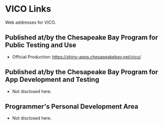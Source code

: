 # VICO Links

Web addresses for VICO.

## Published at/by the Chesapeake Bay Program for Public Testing and Use

* Official Production: https://shiny-apps.chesapeakebay.net/vico/

## Published at/by the Chesapeake Bay Program for App Development and Testing

* Not disclosed here.

## Programmer's Personal Development Area

* Not disclosed here.

